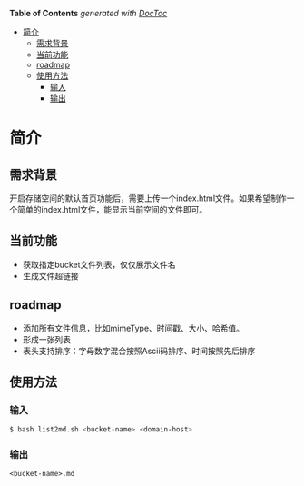<!-- START doctoc generated TOC please keep comment here to allow auto update -->
<!-- DON'T EDIT THIS SECTION, INSTEAD RE-RUN doctoc TO UPDATE -->
**Table of Contents**  *generated with [DocToc](https://github.com/thlorenz/doctoc)*

- [简介](#%E7%AE%80%E4%BB%8B)
  - [需求背景](#%E9%9C%80%E6%B1%82%E8%83%8C%E6%99%AF)
  - [当前功能](#%E5%BD%93%E5%89%8D%E5%8A%9F%E8%83%BD)
  - [roadmap](#roadmap)
  - [使用方法](#%E4%BD%BF%E7%94%A8%E6%96%B9%E6%B3%95)
    - [输入](#%E8%BE%93%E5%85%A5)
    - [输出](#%E8%BE%93%E5%87%BA)

<!-- END doctoc generated TOC please keep comment here to allow auto update -->

# 简介

## 需求背景
开启存储空间的默认首页功能后，需要上传一个index.html文件。如果希望制作一个简单的index.html文件，能显示当前空间的文件即可。

## 当前功能
- 获取指定bucket文件列表，仅仅展示文件名
- 生成文件超链接

## roadmap
- 添加所有文件信息，比如mimeType、时间戳、大小、哈希值。
- 形成一张列表
- 表头支持排序：字母数字混合按照Ascii码排序、时间按照先后排序

## 使用方法
### 输入
```bash
$ bash list2md.sh <bucket-name> <domain-host>
```
### 输出
```
<bucket-name>.md
```
